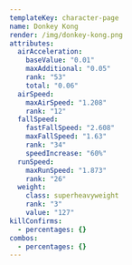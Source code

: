```yaml
---
templateKey: character-page
name: Donkey Kong
render: /img/donkey-kong.png
attributes:
  airAcceleration:
    baseValue: "0.01"
    maxAdditional: "0.05"
    rank: "53"
    total: "0.06"
  airSpeed:
    maxAirSpeed: "1.208"
    rank: "12"
  fallSpeed:
    fastFallSpeed: "2.608"
    maxFallSpeed: "1.63"
    rank: "34"
    speedIncrease: "60%"
  runSpeed:
    maxRunSpeed: "1.873"
    rank: "26"
  weight:
    class: superheavyweight
    rank: "3"
    value: "127"
killConfirms:
  - percentages: {}
combos:
  - percentages: {}
---
```

